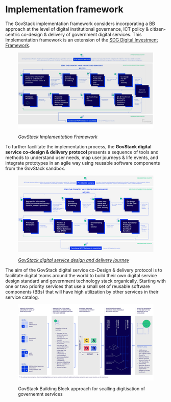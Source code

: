 # Implementation framework

The GovStack implementation framework considers incorporating a BB approach at the level of digital institutional governance, ICT policy & citizen-centric co-design & delivery of government digital services. This Implementation framework is an extension of the [SDG Digital Investment Framework](https://www.itu.int/pub/D-STR-DIGITAL.02-2019).&#x20;

<figure><img src="../.gitbook/assets/Service Blueprint.jpg" alt=""><figcaption><p><em>GovStack Implementation Framework</em> </p></figcaption></figure>

To further facilitate the implementation process, the **GovStack digital service co-design & delivery protocol** presents a sequence of tools and methods to understand user needs, map user journeys & life events, and integrate prototypes in an agile way using reusable software components from the GovStack sandbox. &#x20;

<figure><img src="../.gitbook/assets/Roadmap_large (1).jpg" alt=""><figcaption><p><a href="https://miro.com/app/board/uXjVPTpKFdo=/?share_link_id=663463010496"><em>GovStack digital service design and delivery journey</em> </a></p></figcaption></figure>

The aim of the GovStack digital service co-Design & delivery protocol is to facilitate digital teams around the world to build their own digital service design standard and government technology stack organically. Starting with one or two priority services that use a small set of reusable software components (BBs) that will have high utilization by other services in their service catalog.

<figure><img src="../.gitbook/assets/2. Scaling approach (4).jpg" alt=""><figcaption><p>GovStack Building Block approach for scalling digitisation of governemnt services</p></figcaption></figure>
